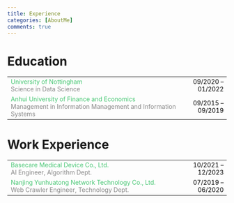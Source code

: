 ```yaml
---
title: Experience
categories: [AboutMe]
comments: true
---
```


# Education
<table style="width: 100%; border: none;">
  <!-- 第一行：University of Nottingham -->
  <tr>
    <td style="width: 80%; vertical-align: top;">
      <span style="color: #48c774; font-size: 14px;">University of Nottingham</span><br>
      <span style="color: #888888; font-size: 14px;">Science in Data Science</span>
    </td>
    <td style="width: 20%; text-align: right; color: black; font-size: 14px;">
      09/2020 – 01/2022
    </td>
  </tr>
  <!-- 第二行：Anhui University of Finance and Economics -->
  <tr>
    <td style="width: 80%; vertical-align: top;">
      <span style="color: #48c774; font-size: 14px;">Anhui University of Finance and Economics</span><br>
      <span style="color: #888888; font-size: 14px;">Management in Information Management and Information Systems</span>
    </td>
    <td style="width: 20%; text-align: right; color: black; font-size: 14px;">
      09/2015 – 09/2019
    </td>
  </tr>
</table>


# Work Experience
<table style="width: 100%; border: none;">
  <!-- 第一行：Basecare Medical Device Co., Ltd. -->
  <tr>
    <td style="width: 80%; vertical-align: top;">
      <span style="color: #48c774; font-size: 14px;">Basecare Medical Device Co., Ltd.</span><br>
      <span style="color: #888888; font-size: 14px;">AI Engineer, Algorithm Dept.</span>
    </td>
    <td style="width: 20%; text-align: right; color: black; font-size: 14px;">
      10/2021 – 12/2023
    </td>
  </tr>
  <!-- 第二行：Nanjing Yunhuatong Network Technology Co., Ltd. -->
  <tr>
    <td style="width: 80%; vertical-align: top;">
      <span style="color: #48c774; font-size: 14px;">Nanjing Yunhuatong Network Technology Co., Ltd.</span><br>
      <span style="color: #888888; font-size: 14px;">Web Crawler Engineer, Technology Dept.</span>
    </td>
    <td style="width: 20%; text-align: right; color: black; font-size: 14px;">
      07/2019 – 06/2020
    </td>
  </tr>
</table>
